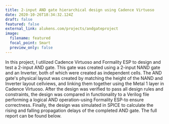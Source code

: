 ```yaml
---
title: 2-input AND gate hierarchical design using Cadence Virtuoso
date: 2020-10-26T18:34:32.124Z
draft: false
featured: false
external_link: alukens.com/projects/andgateproject
image:
  filename: featured
  focal_point: Smart
  preview_only: false
---
```

In this project, I utilized Cadence Virtuoso and Formality ESP to design and test a 2-input AND gate. This gate was created using a 2-input NAND gate and an Inverter, both of which were created as independent cells. The AND gate's physical layout was created by matching the height of the NAND and Inverter layout cellviews, and linking them together using the Metal 1 layer in Cadence Virtuoso. After the design was verified to pass all design rules and constraints, the design was compared in functionality to a Verilog file performing a logical AND operation-using Formality ESP-to ensure correctness. Finally, the design was simulated in SPICE to calculate the rising and falling propagation delays of the completed AND gate. The full report can be found below.